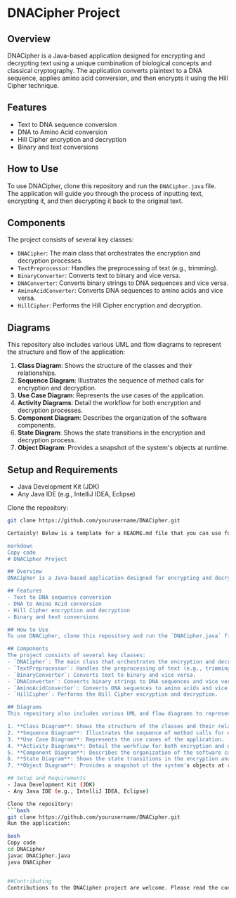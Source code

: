 # DNACipher Project

## Overview
DNACipher is a Java-based application designed for encrypting and decrypting text using a unique combination of biological concepts and classical cryptography. The application converts plaintext to a DNA sequence, applies amino acid conversion, and then encrypts it using the Hill Cipher technique.

## Features
- Text to DNA sequence conversion
- DNA to Amino Acid conversion
- Hill Cipher encryption and decryption
- Binary and text conversions

## How to Use
To use DNACipher, clone this repository and run the `DNACipher.java` file. The application will guide you through the process of inputting text, encrypting it, and then decrypting it back to the original text.

## Components
The project consists of several key classes:
- `DNACipher`: The main class that orchestrates the encryption and decryption processes.
- `TextPreprocessor`: Handles the preprocessing of text (e.g., trimming).
- `BinaryConverter`: Converts text to binary and vice versa.
- `DNAConverter`: Converts binary strings to DNA sequences and vice versa.
- `AminoAcidConverter`: Converts DNA sequences to amino acids and vice versa.
- `HillCipher`: Performs the Hill Cipher encryption and decryption.

## Diagrams
This repository also includes various UML and flow diagrams to represent the structure and flow of the application:

1. **Class Diagram**: Shows the structure of the classes and their relationships.
2. **Sequence Diagram**: Illustrates the sequence of method calls for encryption and decryption.
3. **Use Case Diagram**: Represents the use cases of the application.
4. **Activity Diagrams**: Detail the workflow for both encryption and decryption processes.
5. **Component Diagram**: Describes the organization of the software components.
6. **State Diagram**: Shows the state transitions in the encryption and decryption process.
7. **Object Diagram**: Provides a snapshot of the system's objects at runtime.

## Setup and Requirements
- Java Development Kit (JDK)
- Any Java IDE (e.g., IntelliJ IDEA, Eclipse)

Clone the repository:
```bash
git clone https://github.com/yourusername/DNACipher.git

Certainly! Below is a template for a README.md file that you can use for your GitHub repository. This README includes sections that describe your project, how to set it up, and a brief overview of the different components and diagrams. You can customize it further to suit your project's specifics.

markdown
Copy code
# DNACipher Project

## Overview
DNACipher is a Java-based application designed for encrypting and decrypting text using a unique combination of biological concepts and classical cryptography. The application converts plaintext to a DNA sequence, applies amino acid conversion, and then encrypts it using the Hill Cipher technique.

## Features
- Text to DNA sequence conversion
- DNA to Amino Acid conversion
- Hill Cipher encryption and decryption
- Binary and text conversions

## How to Use
To use DNACipher, clone this repository and run the `DNACipher.java` file. The application will guide you through the process of inputting text, encrypting it, and then decrypting it back to the original text.

## Components
The project consists of several key classes:
- `DNACipher`: The main class that orchestrates the encryption and decryption processes.
- `TextPreprocessor`: Handles the preprocessing of text (e.g., trimming).
- `BinaryConverter`: Converts text to binary and vice versa.
- `DNAConverter`: Converts binary strings to DNA sequences and vice versa.
- `AminoAcidConverter`: Converts DNA sequences to amino acids and vice versa.
- `HillCipher`: Performs the Hill Cipher encryption and decryption.

## Diagrams
This repository also includes various UML and flow diagrams to represent the structure and flow of the application:

1. **Class Diagram**: Shows the structure of the classes and their relationships.
2. **Sequence Diagram**: Illustrates the sequence of method calls for encryption and decryption.
3. **Use Case Diagram**: Represents the use cases of the application.
4. **Activity Diagrams**: Detail the workflow for both encryption and decryption processes.
5. **Component Diagram**: Describes the organization of the software components.
6. **State Diagram**: Shows the state transitions in the encryption and decryption process.
7. **Object Diagram**: Provides a snapshot of the system's objects at runtime.

## Setup and Requirements
- Java Development Kit (JDK)
- Any Java IDE (e.g., IntelliJ IDEA, Eclipse)

Clone the repository:
```bash
git clone https://github.com/yourusername/DNACipher.git
Run the application:

bash
Copy code
cd DNACipher
javac DNACipher.java
java DNACipher


##Contributing
Contributions to the DNACipher project are welcome. Please read the contributing guidelines before submitting your changes.
